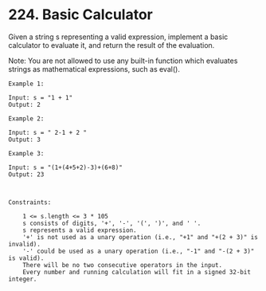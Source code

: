# 224. Basic Calculator


Given a string s representing a valid expression, implement a basic calculator to evaluate it, and return the result of the evaluation.

Note: You are not allowed to use any built-in function which evaluates strings as mathematical expressions, such as eval().

```text
Example 1:

Input: s = "1 + 1"
Output: 2

Example 2:

Input: s = " 2-1 + 2 "
Output: 3

Example 3:

Input: s = "(1+(4+5+2)-3)+(6+8)"
Output: 23

 

Constraints:

    1 <= s.length <= 3 * 105
    s consists of digits, '+', '-', '(', ')', and ' '.
    s represents a valid expression.
    '+' is not used as a unary operation (i.e., "+1" and "+(2 + 3)" is invalid).
    '-' could be used as a unary operation (i.e., "-1" and "-(2 + 3)" is valid).
    There will be no two consecutive operators in the input.
    Every number and running calculation will fit in a signed 32-bit integer.

```